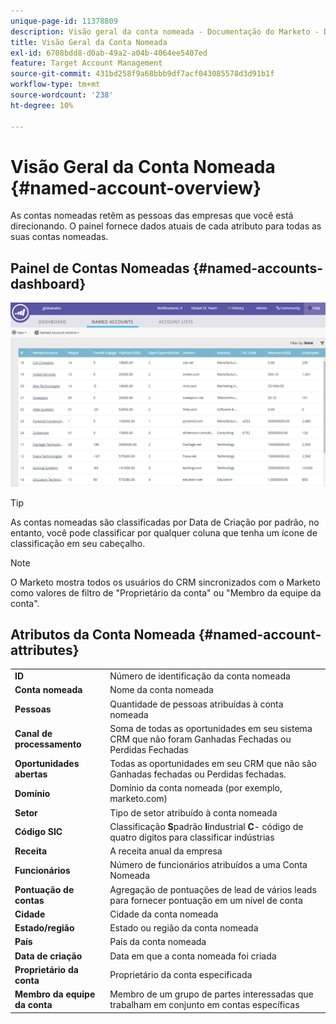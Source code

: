 ```yaml
---
unique-page-id: 11378809
description: Visão geral da conta nomeada - Documentação do Marketo - Documentação do produto
title: Visão Geral da Conta Nomeada
exl-id: 6708bdd8-d0ab-49a2-a04b-4064ee5407ed
feature: Target Account Management
source-git-commit: 431bd258f9a68bbb9df7acf043085578d3d91b1f
workflow-type: tm+mt
source-wordcount: '238'
ht-degree: 10%

---
```


# Visão Geral da Conta Nomeada {#named-account-overview}

As contas nomeadas retêm as pessoas das empresas que você está direcionando. O painel fornece dados atuais de cada atributo para todas as suas contas nomeadas.

## Painel de Contas Nomeadas {#named-accounts-dashboard}

![](assets/one.png)

>[!TIP]
>
>As contas nomeadas são classificadas por Data de Criação por padrão, no entanto, você pode classificar por qualquer coluna que tenha um ícone de classificação em seu cabeçalho.

>[!NOTE]
>
>O Marketo mostra todos os usuários do CRM sincronizados com o Marketo como valores de filtro de &quot;Proprietário da conta&quot; ou &quot;Membro da equipe da conta&quot;.

## Atributos da Conta Nomeada {#named-account-attributes}

<table> 
 <tbody> 
  <tr> 
   <td><strong>ID</strong></td> 
   <td>Número de identificação da conta nomeada</td> 
  </tr> 
  <tr> 
   <td><strong>Conta nomeada</strong></td> 
   <td>Nome da conta nomeada</td> 
  </tr> 
  <tr> 
   <td><strong>Pessoas</strong></td> 
   <td>Quantidade de pessoas atribuídas à conta nomeada</td> 
  </tr> 
  <tr> 
   <td><strong>Canal de processamento</strong></td> 
   <td>Soma de todas as oportunidades em seu sistema CRM que não foram Ganhadas Fechadas ou Perdidas Fechadas</td> 
  </tr> 
  <tr> 
   <td><strong>Oportunidades abertas</strong></td> 
   <td>Todas as oportunidades em seu CRM que não são Ganhadas fechadas ou Perdidas fechadas.</td> 
  </tr> 
  <tr> 
   <td><strong>Domínio</strong></td> 
   <td>Domínio da conta nomeada (por exemplo, marketo.com)</td> 
  </tr> 
  <tr> 
   <td><strong>Setor</strong></td> 
   <td>Tipo de setor atribuído à conta nomeada</td> 
  </tr> 
  <tr> 
   <td><strong>Código SIC</strong></td> 
   <td><span>Classificação <strong>S</strong>padrão <strong>I</strong>industrial <strong>C</strong>- código de quatro dígitos para classificar indústrias<br></span></td> 
  </tr> 
  <tr> 
   <td><strong>Receita</strong></td> 
   <td>A receita anual da empresa</td> 
  </tr> 
  <tr> 
   <td><strong>Funcionários</strong></td> 
   <td>Número de funcionários atribuídos a uma Conta Nomeada</td> 
  </tr> 
  <tr> 
   <td colspan="1"><strong>Pontuação de contas</strong></td> 
   <td colspan="1">Agregação de pontuações de lead de vários leads para fornecer pontuação em um nível de conta</td> 
  </tr> 
  <tr> 
   <td colspan="1"><strong>Cidade</strong></td> 
   <td colspan="1">Cidade da conta nomeada</td> 
  </tr> 
  <tr> 
   <td colspan="1"><strong>Estado/região</strong></td> 
   <td colspan="1">Estado ou região da conta nomeada</td> 
  </tr> 
  <tr> 
   <td colspan="1"><strong>País</strong></td> 
   <td colspan="1">País da conta nomeada</td> 
  </tr> 
  <tr> 
   <td colspan="1"><strong>Data de criação</strong></td> 
   <td colspan="1">Data em que a conta nomeada foi criada</td> 
  </tr> 
  <tr> 
   <td colspan="1"><strong>Proprietário da conta</strong></td> 
   <td colspan="1">Proprietário da conta especificada</td> 
  </tr> 
  <tr> 
   <td colspan="1"><strong>Membro da equipe da conta</strong></td> 
   <td colspan="1">Membro de um grupo de partes interessadas que trabalham em conjunto em contas específicas</td> 
  </tr> 
 </tbody> 
</table>
